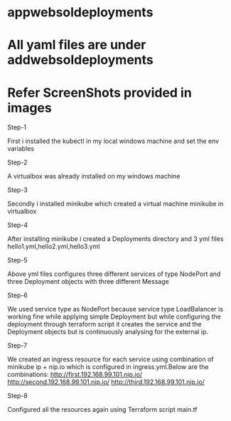 # appwebsoldeployments
# All yaml files are under addwebsoldeployments
# Refer ScreenShots provided in images

Step-1

First i installed the kubectl in my local windows machine and set the env variables

Step-2

A virtualbox was already installed on my windows machine

Step-3

Secondly i installed minikube which created a virtual machine minikube in virtualbox

Step-4

After installing minikube i created a Deployments directory and 3 yml files hello1.yml,hello2.yml,hello3.yml

Step-5

Above yml files configures three different services of type NodePort and three Deployment objects with three different Message

Step-6

We used service type as NodePort because service type LoadBalancer is working fine while applying simple Deployment but while configuring the deployment through terraform script it creates the service and the Deployment objects but is continuously analysing for the external ip.

Step-7

We created an ingress resource for each service using combination of minikube ip + nip.io which is configured in ingress.yml.Below are the combinations:
http://first.192.168.99.101.nip.io/
http://second.192.168.99.101.nip.io/
http://third.192.168.99.101.nip.io/

Step-8

Configured all the resources again using Terraform script main.tf
